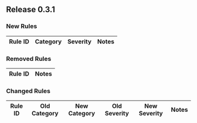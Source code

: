 ## Release 0.3.1

### New Rules

Rule ID | Category | Severity | Notes
---|---|---|---
### Removed Rules

Rule ID | Notes
---|---
### Changed Rules

Rule ID | Old Category | New Category | Old Severity | New Severity | Notes
---|---|---|---|---|---
